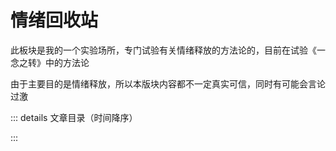 <script setup lang="ts">
    import { data } from './selfqa.data.ts'
    import ArticleList from '../../components/ArticleList.vue'
</script>

# 情绪回收站

此板块是我的一个实验场所，专门试验有关情绪释放的方法论的，目前在试验《一念之转》中的方法论

由于主要目的是情绪释放，所以本版块内容都不一定真实可信，同时有可能会言论过激

::: details 文章目录（时间降序）

<ArticleList :source="data" isDescending />

:::